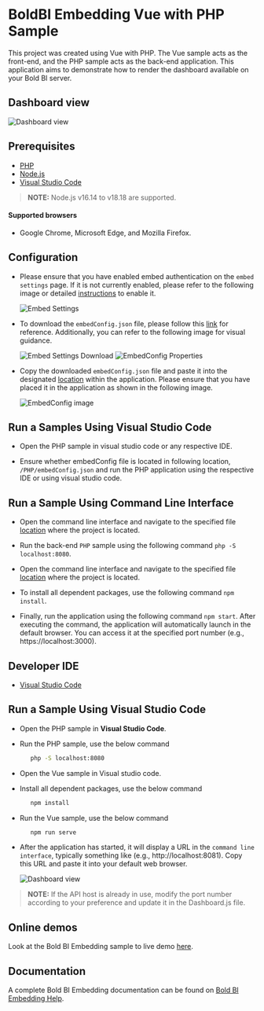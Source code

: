 # BoldBI Embedding Vue with PHP Sample

This project was created using Vue with PHP. The Vue sample acts as the front-end, and the PHP sample acts as the back-end application. This application aims to demonstrate how to render the dashboard available on your Bold BI server.

## Dashboard view

   ![Dashboard view](https://github.com/bold-bi/embedded-bi-samples/assets/129487075/c29cbbe8-5f26-462d-adf6-3aa234be21c3)

## Prerequisites

 * [PHP](https://windows.php.net/download/)
 * [Node.js](https://nodejs.org/en/)
 * [Visual Studio Code](https://code.visualstudio.com/download)
 > **NOTE:** Node.js v16.14 to v18.18 are supported.

#### Supported browsers
  
 * Google Chrome, Microsoft Edge, and Mozilla Firefox.

## Configuration

 * Please ensure that you have enabled embed authentication on the `embed settings` page. If it is not currently enabled, please refer to the following image or detailed [instructions](https://help.boldbi.com/site-administration/embed-settings/#get-embed-secret-code) to enable it.

    ![Embed Settings](https://github.com/boldbi/aspnet-core-sample/assets/91586758/b3a81978-9eb4-42b2-92bb-d1e2735ab007)

 * To download the `embedConfig.json` file, please follow this [link](https://help.boldbi.com/site-administration/embed-settings/#get-embed-configuration-file) for reference. Additionally, you can refer to the following image for visual guidance.

    ![Embed Settings Download](https://github.com/boldbi/aspnet-core-sample/assets/91586758/d27d4cfc-6a3e-4c34-975e-f5f22dea6172)
    ![EmbedConfig Properties](https://github.com/boldbi/aspnet-core-sample/assets/91586758/d6ce925a-0d4c-45d2-817e-24d6d59e0d63)

 * Copy the downloaded `embedConfig.json` file and paste it into the designated [location](https://github.com/boldbi/vue-with-php-sample/tree/master/PHP) within the application. Please ensure that you have placed it in the application as shown in the following image.

   ![EmbedConfig image](https://github.com/bold-bi/embedded-bi-samples/assets/129487075/38f5792f-871f-44e0-9040-65e1796e4fb4)

## Run a Samples Using Visual Studio Code
 
 * Open the PHP sample in visual studio code or any respective IDE.
 
 * Ensure whether embedConfig file is located in following location, `/PHP/embedConfig.json` and run the PHP application using the respective IDE or using visual studio code.

## Run a Sample Using Command Line Interface 
    
  * Open the command line interface and navigate to the specified file [location](https://github.com/boldbi/vue-with-php-sample/PHP) where the project is located.

  * Run the back-end `PHP` sample using the following command `php -S localhost:8080`.
  
  * Open the command line interface and navigate to the specified file [location](https://github.com/boldbi/vue-with-php-sample/Vue) where the project is located.
   
  * To install all dependent packages, use the following command `npm install`.
 
  * Finally, run the application using the following command `npm start`.  After executing the command, the application will automatically launch in the default browser. You can access it at the specified port number (e.g., https://localhost:3000).

## Developer IDE

  * [Visual Studio Code](https://code.visualstudio.com/download)

## Run a Sample Using Visual Studio Code

 * Open the PHP sample in **Visual Studio Code**.
 
 * Run the PHP sample, use the below command

   ```bash
      php -S localhost:8080
   ```

 * Open the Vue sample in Visual studio code.

 * Install all dependent packages, use the below command

   ```bash
      npm install
   ```

 * Run the Vue sample, use the below command

   ```bash
      npm run serve
   ```

 * After the application has started, it will display a URL in the `command line interface`, typically something like (e.g., http://localhost:8081). Copy this URL and paste it into your default web browser.

   ![Dashboard view](https://github.com/bold-bi/embedded-bi-samples/assets/129487075/ff19aa1d-9565-4e7f-96f6-6ba1988c11a3)
   
> **NOTE:** If the API host is already in use, modify the port number according to your preference and update it in the Dashboard.js file.

## Online demos

Look at the Bold BI Embedding sample to live demo [here](https://samples.boldbi.com/embed).

## Documentation

A complete Bold BI Embedding documentation can be found on [Bold BI Embedding Help](https://help.boldbi.com/embedded-bi/javascript-based/).